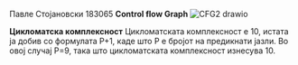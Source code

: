 Павле Стојановски 183065
**Control flow Graph**
![CFG2 drawio](https://github.com/pavlestojanovski/SI_2024_lab2_183065/assets/63550181/5a72ef34-1917-4d0f-84a6-b29f74a4b987)

**Цикломатска комплексност**
Цикломатската комплексност е 10, истата ја добив со формулата P+1, каде што P е бројот на предикнати јазли. Во овој случај P=9, така што цикломатската комплексност изнесува 10.



